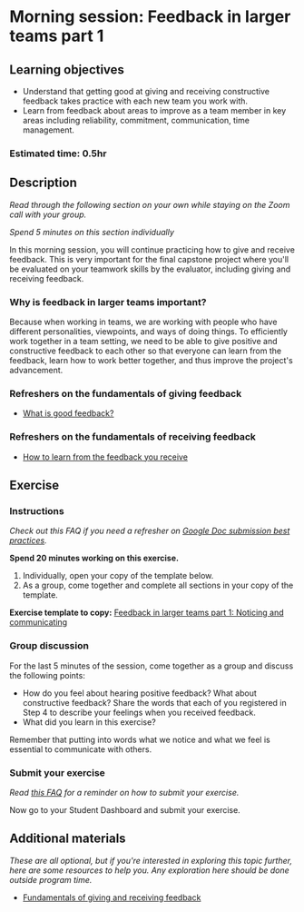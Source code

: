 # Morning session: Feedback in larger teams part 1

## Learning objectives

- Understand that getting good at giving and receiving constructive feedback takes practice with each new team you work with.
- Learn from feedback about areas to improve as a team member in key areas including reliability, commitment, communication, time management.

### **Estimated time**: 0.5hr

## Description

*Read through the following section on your own while staying on the Zoom call with your group.* 

*Spend 5 minutes on this section individually*

In this morning session, you will continue practicing how to give and receive feedback. This is very important for the final capstone project where you'll be evaluated on your teamwork skills by the evaluator, including giving and receiving feedback.

### Why is feedback in larger teams important?

Because when working in teams, we are working with people who have different personalities, viewpoints, and ways of doing things. To efficiently work together in a team setting, we need to be able to give positive and constructive feedback to each other so that everyone can learn from the feedback, learn how to work better together, and thus improve the project's advancement.

### Refreshers on the fundamentals of giving feedback

- [What is good feedback?](https://github.com/microverseinc/curriculum-professional-skills/blob/main/soft-skills/what-is-good-feedback.md)

### Refreshers on the fundamentals of receiving feedback

- [How to learn from the feedback you receive](https://github.com/microverseinc/curriculum-professional-skills/blob/main/soft-skills/how-to-learn-from-the-feedback-you-receive.md)

## Exercise

### Instructions

*Check out this FAQ if you need a refresher on [Google Doc submission best practices](https://microverse.zendesk.com/hc/en-us/articles/360063156813).*

**Spend 20  minutes working on this exercise.**

1. Individually, open your copy of the template below.
2. As a group, come together and complete all sections in your copy of the template.

**Exercise template to copy:** [Feedback in larger teams part 1: Noticing and communicating](https://docs.google.com/document/d/1I7OYxNwPoFBsuGjl0oyhS4JSUiPrgH3wcQSgIxHMlQ4/edit?usp=sharing)

### Group discussion

For the last 5 minutes of the session, come together as a group and discuss the following points:

- How do you feel about hearing positive feedback? What about constructive feedback? Share the words that each of you registered in Step 4 to describe your feelings when you received feedback. 
- What did you learn in this exercise?

Remember that putting into words what we notice and what we feel is essential to communicate with others. 

### Submit your exercise

*Read [this FAQ](https://microverse.zendesk.com/hc/en-us/articles/360061344234) for a reminder on how to submit your exercise.* 

Now go to your Student Dashboard and submit your exercise.

## Additional materials

*These are all optional, but if you're interested in exploring this topic further, here are some resources to help you. Any exploration here should be done outside program time.*

- [Fundamentals of giving and receiving feedback](https://github.com/microverseinc/curriculum-professional-skills/blob/main/soft-skills/fundamentals-of-giving-and-receiving-feedback.md)
